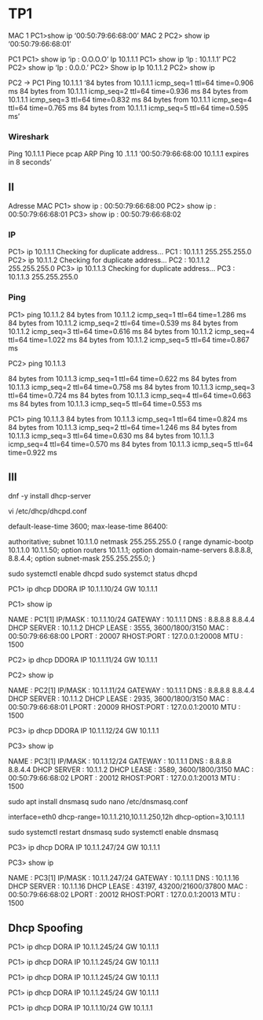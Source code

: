 # TP1

MAC 1
PC1>show ip
‘00:50:79:66:68:00’
MAC  2
PC2> show ip 
‘00:50:79:66:68:01’

PC1
PC1> show ip
‘ip : O.O.O.O’
Ip 10.1.1.1
PC1> show ip
‘Ip : 10.1.1.1’
PC2
PC2> show ip
‘Ip : 0.0.0.’
PC2> Show ip
Ip 10.1.1.2
PC2> show ip

PC2 -> PC1
Ping 10.1.1.1
‘84 bytes from 10.1.1.1 icmp_seq=1 ttl=64 time=0.906 ms
84 bytes from 10.1.1.1 icmp_seq=2 ttl=64 time=0.936 ms
84 bytes from 10.1.1.1 icmp_seq=3 ttl=64 time=0.832 ms
84 bytes from 10.1.1.1 icmp_seq=4 ttl=64 time=0.765 ms
84 bytes from 10.1.1.1 icmp_seq=5 ttl=64 time=0.595 ms’

### Wireshark
Ping 10.1.1.1
Piece pcap
ARP 
Ping 10 .1.1.1
‘00:50:79:66:68:00  10.1.1.1 expires in 8 seconds’

## II
Adresse MAC
PC1> show ip  : 00:50:79:66:68:00
PC2> show ip  : 00:50:79:66:68:01
PC3> show ip  : 00:50:79:66:68:02

### IP
PC1> ip 10.1.1.1
Checking for duplicate address...
PC1 : 10.1.1.1 255.255.255.0
PC2> ip 10.1.1.2
Checking for duplicate address...
PC2 : 10.1.1.2 255.255.255.0
PC3> ip 10.1.1.3
Checking for duplicate address...
PC3 : 10.1.1.3 255.255.255.0

### Ping 
PC1> ping 10.1.1.2
84 bytes from 10.1.1.2 icmp_seq=1 ttl=64 time=1.286 ms
84 bytes from 10.1.1.2 icmp_seq=2 ttl=64 time=0.539 ms
84 bytes from 10.1.1.2 icmp_seq=3 ttl=64 time=0.616 ms
84 bytes from 10.1.1.2 icmp_seq=4 ttl=64 time=1.022 ms
84 bytes from 10.1.1.2 icmp_seq=5 ttl=64 time=0.867 ms

PC2> ping 10.1.1.3

84 bytes from 10.1.1.3 icmp_seq=1 ttl=64 time=0.622 ms
84 bytes from 10.1.1.3 icmp_seq=2 ttl=64 time=0.758 ms
84 bytes from 10.1.1.3 icmp_seq=3 ttl=64 time=0.724 ms
84 bytes from 10.1.1.3 icmp_seq=4 ttl=64 time=0.663 ms
84 bytes from 10.1.1.3 icmp_seq=5 ttl=64 time=0.553 ms

PC1> ping 10.1.1.3
84 bytes from 10.1.1.3 icmp_seq=1 ttl=64 time=0.824 ms
84 bytes from 10.1.1.3 icmp_seq=2 ttl=64 time=1.246 ms
84 bytes from 10.1.1.3 icmp_seq=3 ttl=64 time=0.630 ms
84 bytes from 10.1.1.3 icmp_seq=4 ttl=64 time=0.570 ms
84 bytes from 10.1.1.3 icmp_seq=5 ttl=64 time=0.922 ms

## III

dnf -y install dhcp-server

vi /etc/dhcp/dhcpd.conf


default-lease-time 3600;
max-lease-time 86400:

authoritative;
subnet 10.1.1.0 netmask 255.255.255.0 {
    range dynamic-bootp 10.1.1.0 10.1.1.50;
    option routers 10.1.1.1;
    option domain-name-servers 8.8.8.8, 8.8.4.4;
    option subnet-mask 255.255.255.0;
}


sudo systemctl enable dhcpd
sudo systemct status dhcpd


PC1> ip dhcp
DDORA IP 10.1.1.10/24 GW 10.1.1.1

PC1> show ip

NAME        : PC1[1]
IP/MASK     : 10.1.1.10/24
GATEWAY     : 10.1.1.1
DNS         : 8.8.8.8  8.8.4.4
DHCP SERVER : 10.1.1.2
DHCP LEASE  : 3555, 3600/1800/3150
MAC         : 00:50:79:66:68:00
LPORT       : 20007
RHOST:PORT  : 127.0.0.1:20008
MTU         : 1500


PC2> ip dhcp
DDORA IP 10.1.1.11/24 GW 10.1.1.1

PC2> show ip

NAME        : PC2[1]
IP/MASK     : 10.1.1.11/24
GATEWAY     : 10.1.1.1
DNS         : 8.8.8.8  8.8.4.4
DHCP SERVER : 10.1.1.2
DHCP LEASE  : 2935, 3600/1800/3150
MAC         : 00:50:79:66:68:01
LPORT       : 20009
RHOST:PORT  : 127.0.0.1:20010
MTU         : 1500

PC3> ip dhcp
DDORA IP 10.1.1.12/24 GW 10.1.1.1


PC3> show ip

NAME        : PC3[1]
IP/MASK     : 10.1.1.12/24
GATEWAY     : 10.1.1.1
DNS         : 8.8.8.8  8.8.4.4
DHCP SERVER : 10.1.1.2
DHCP LEASE  : 3589, 3600/1800/3150
MAC         : 00:50:79:66:68:02
LPORT       : 20012
RHOST:PORT  : 127.0.0.1:20013
MTU         : 1500


sudo apt install dnsmasq
sudo nano /etc/dnsmasq.conf


interface=eth0 
dhcp-range=10.1.1.210,10.1.1.250,12h
dhcp-option=3,10.1.1.1

sudo systemctl restart dnsmasq
sudo systemctl enable dnsmasq


PC3> ip dhcp
DORA IP 10.1.1.247/24 GW 10.1.1.1

PC3> show ip

NAME        : PC3[1]
IP/MASK     : 10.1.1.247/24
GATEWAY     : 10.1.1.1
DNS         : 10.1.1.16
DHCP SERVER : 10.1.1.16
DHCP LEASE  : 43197, 43200/21600/37800
MAC         : 00:50:79:66:68:02
LPORT       : 20012
RHOST:PORT  : 127.0.0.1:20013
MTU         : 1500


## Dhcp Spoofing

PC1> ip dhcp
DORA IP 10.1.1.245/24 GW 10.1.1.1

PC1> ip dhcp
DORA IP 10.1.1.245/24 GW 10.1.1.1

PC1> ip dhcp
DORA IP 10.1.1.245/24 GW 10.1.1.1

PC1> ip dhcp
DORA IP 10.1.1.245/24 GW 10.1.1.1

PC1> ip dhcp
DORA IP 10.1.1.10/24 GW 10.1.1.1
